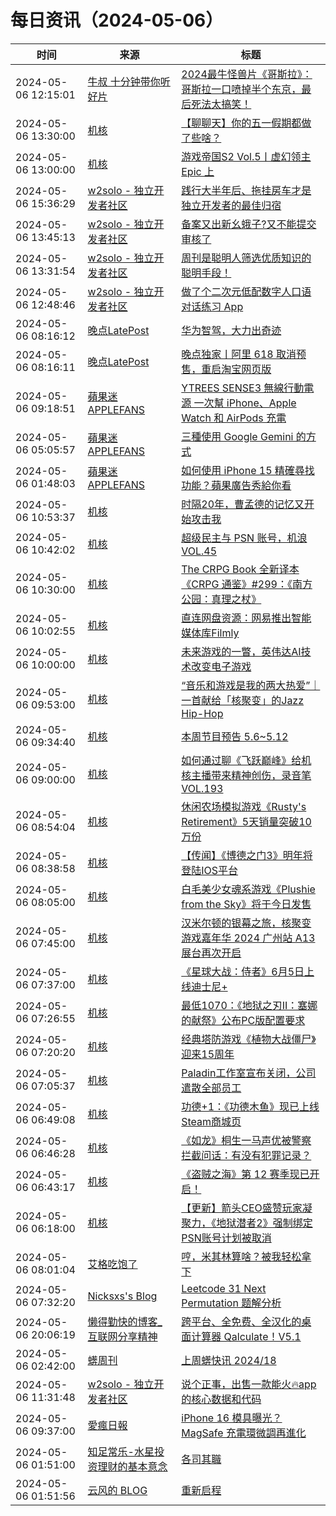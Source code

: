﻿# 每日资讯（2024-05-06）

|时间|来源|标题|
|---|---|---|
|2024-05-06 12:15:01|[牛叔 十分钟带你听好片](https://getpodcast.xyz/data/ximalaya/11534451.xml)|[2024最牛怪兽片《哥斯拉》：哥斯拉一口喷掉半个东京，最后死法太搞笑！](https://www.ximalaya.com/sound/727143569)|
|2024-05-06 13:30:00|[机核](https://www.gcores.com/rss)|[【聊聊天】你的五一假期都做了些啥？](https://www.gcores.com/articles/181330)|
|2024-05-06 13:00:00|[机核](https://www.gcores.com/rss)|[游戏帝国S2 Vol.5丨虚幻领主 Epic 上](https://www.gcores.com/radios/173175)|
|2024-05-06 15:36:29|[w2solo - 独立开发者社区](https://w2solo.com/topics/feed)|[践行大半年后、拖挂房车才是独立开发者的最佳归宿](https://w2solo.com/topics/4601)|
|2024-05-06 13:45:13|[w2solo - 独立开发者社区](https://w2solo.com/topics/feed)|[备案又出新幺蛾子?又不能提交审核了](https://w2solo.com/topics/4600)|
|2024-05-06 13:31:54|[w2solo - 独立开发者社区](https://w2solo.com/topics/feed)|[周刊是聪明人筛选优质知识的聪明手段！](https://w2solo.com/topics/4599)|
|2024-05-06 12:48:46|[w2solo - 独立开发者社区](https://w2solo.com/topics/feed)|[做了个二次元低配数字人口语对话练习 App](https://w2solo.com/topics/4598)|
|2024-05-06 08:16:12|[晚点LatePost](https://feedpress.me/wx-postlate)|[华为智驾，大力出奇迹](http://mp.weixin.qq.com/s?__biz=MzU3Mjk1OTQ0Ng%3D%3D&mid=2247515703&idx=2&sn=26c5ecb90bf8c29f5212ddd33bdec385)|
|2024-05-06 08:16:11|[晚点LatePost](https://feedpress.me/wx-postlate)|[晚点独家丨阿里 618 取消预售，重启淘宝网页版](http://mp.weixin.qq.com/s?__biz=MzU3Mjk1OTQ0Ng%3D%3D&mid=2247515703&idx=1&sn=d2a9df16173605cb5b0eb385e07adee2)|
|2024-05-06 09:18:51|[蘋果迷 APPLEFANS](https://applefans.today/feed/)|[YTREES SENSE3 無線行動電源 一次幫 iPhone、Apple Watch 和 AirPods 充電](https://applefans.today/2024-05-ytrees-sense3-unboxing/)|
|2024-05-06 05:05:57|[蘋果迷 APPLEFANS](https://applefans.today/feed/)|[三種使用 Google Gemini 的方式](https://applefans.today/2024-05-how-to-use-google-gemini/)|
|2024-05-06 01:48:03|[蘋果迷 APPLEFANS](https://applefans.today/feed/)|[如何使用 iPhone 15 精確尋找功能？蘋果廣告秀給你看](https://applefans.today/2024-05-iphone-15-precision-finding-find-your-friends-ad/)|
|2024-05-06 10:53:37|[机核](https://www.gcores.com/rss)|[时隔20年，曹孟德的记忆又开始攻击我](https://www.gcores.com/articles/181337)|
|2024-05-06 10:42:02|[机核](https://www.gcores.com/rss)|[超级民主与 PSN 账号，机浪 VOL.45](https://www.gcores.com/radios/181333)|
|2024-05-06 10:30:00|[机核](https://www.gcores.com/rss)|[The CRPG Book 全新译本 《CRPG 通鉴》#299：《南方公园：真理之杖》](https://www.gcores.com/articles/181274)|
|2024-05-06 10:02:55|[机核](https://www.gcores.com/rss)|[直连网盘资源：网易推出智能媒体库Filmly](https://www.gcores.com/articles/181334)|
|2024-05-06 10:00:00|[机核](https://www.gcores.com/rss)|[未来游戏的一瞥，英伟达AI技术改变电子游戏](https://www.gcores.com/videos/181312)|
|2024-05-06 09:53:00|[机核](https://www.gcores.com/rss)|[“音乐和游戏是我的两大热爱”｜一首献给「核聚变」的Jazz Hip-Hop](https://www.gcores.com/articles/181297)|
|2024-05-06 09:34:40|[机核](https://www.gcores.com/rss)|[本周节目预告 5.6~5.12](https://www.gcores.com/articles/181332)|
|2024-05-06 09:00:00|[机核](https://www.gcores.com/rss)|[如何通过聊《飞跃巅峰》给机核主播带来精神创伤，录音笔 VOL.193](https://www.gcores.com/radios/181306)|
|2024-05-06 08:54:04|[机核](https://www.gcores.com/rss)|[休闲农场模拟游戏《Rusty's Retirement》5天销量突破10万份](https://www.gcores.com/articles/181324)|
|2024-05-06 08:38:58|[机核](https://www.gcores.com/rss)|[【传闻】《博德之门3》明年将登陆IOS平台](https://www.gcores.com/articles/181325)|
|2024-05-06 08:05:00|[机核](https://www.gcores.com/rss)|[白毛美少女魂系游戏《Plushie from the Sky》将于今日发售](https://www.gcores.com/articles/181316)|
|2024-05-06 07:45:00|[机核](https://www.gcores.com/rss)|[汉米尔顿的银幕之旅，核聚变游戏嘉年华 2024 广州站 A13 展台再次开启](https://www.gcores.com/articles/181304)|
|2024-05-06 07:37:00|[机核](https://www.gcores.com/rss)|[《星球大战：侍者》6月5日上线迪士尼+](https://www.gcores.com/articles/181310)|
|2024-05-06 07:26:55|[机核](https://www.gcores.com/rss)|[最低1070：《地狱之刃II：塞娜的献祭》公布PC版配置要求](https://www.gcores.com/articles/181317)|
|2024-05-06 07:20:20|[机核](https://www.gcores.com/rss)|[经典塔防游戏《植物大战僵尸》迎来15周年](https://www.gcores.com/articles/181315)|
|2024-05-06 07:05:37|[机核](https://www.gcores.com/rss)|[Paladin工作室宣布关闭，公司遣散全部员工](https://www.gcores.com/articles/181313)|
|2024-05-06 06:49:08|[机核](https://www.gcores.com/rss)|[功德+1：《功德木鱼》现已上线Steam商城页](https://www.gcores.com/articles/181311)|
|2024-05-06 06:46:28|[机核](https://www.gcores.com/rss)|[《如龙》桐生一马声优被警察拦截问话：有没有犯罪记录？](https://www.gcores.com/articles/181307)|
|2024-05-06 06:43:17|[机核](https://www.gcores.com/rss)|[《盗贼之海》第 12 赛季现已开启！](https://www.gcores.com/articles/181308)|
|2024-05-06 06:18:00|[机核](https://www.gcores.com/rss)|[【更新】箭头CEO盛赞玩家凝聚力，《地狱潜者2》强制绑定PSN账号计划被取消](https://www.gcores.com/articles/181302)|
|2024-05-06 08:01:04|[艾格吃饱了](https://feedpress.me/wx-aigechibaole)|[哼，米其林算啥？被我轻松拿下](http://mp.weixin.qq.com/s?__biz=MjM5NTYxODQyMA%3D%3D&mid=2653452363&idx=1&sn=c5fc86bc0fe11eea2ba54a8e798a20c1)|
|2024-05-06 07:32:20|[Nicksxs's Blog](https://nicksxs.me/atom.xml)|[Leetcode 31 Next Permutation 题解分析](https://nicksxs.me/2024/05/06/Leetcode-31-Next-Permutation-%E9%A2%98%E8%A7%A3%E5%88%86%E6%9E%90/)|
|2024-05-06 20:06:19|[懒得勤快的博客_互联网分享精神](https://masuit.com/rss)|[跨平台、全免费、全汉化的桌面计算器 Qalculate！V5.1](https://masuit.com/1987)|
|2024-05-06 02:42:00|[蠎周刊](https://weekly.pychina.org/feeds/all.atom.xml)|[上周蠎快讯 2024/18](https://weekly.pychina.org/pyrecap/pyrw-2418.html)|
|2024-05-06 11:31:48|[w2solo - 独立开发者社区](https://w2solo.com/topics/feed)|[说个正事，出售一款能火🔥app 的核心数据和代码](https://w2solo.com/topics/4597)|
|2024-05-06 09:37:00|[愛瘋日報](http://www.iphonetaiwan.org/feeds/posts/default)|[iPhone 16 模具曝光？MagSafe 充電環微調再進化](https://www.iphonetaiwan.org/2024/05/iphone-16-molds-magsafe-charging.html)|
|2024-05-06 01:51:00|[知足常乐-水星投资理财的基本意念](http://mercurychong.blogspot.com/feeds/posts/default)|[各司其職](http://mercurychong.blogspot.com/2024/05/blog-post.html)|
|2024-05-06 01:51:56|[云风的 BLOG](http://blog.codingnow.com/atom.xml)|[重新启程](https://blog.codingnow.com/2024/05/farewell.html)|
